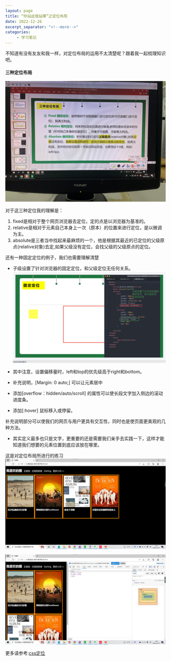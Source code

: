 ```yaml
---
layout: page
title: “你站这我站哪”之定位布局
date: 2022-12-26
excerpt_separator: "<!--more-->"
categories:
     - 学习笔记
---
```


不知道有没有友友和我一样，对定位布局的运用不太清楚呢？跟着我一起梳理知识吧。

<!--more-->

#### 三种定位布局
![](assets/images/studynotes/position_three.jpg)

对于这三种定位我的理解是：
1. fixed是相对于整个网页浏览器去定位，定的点是以浏览器为基准的。
2. relative是相对于元素自己本身上一次（原本）的位置来进行定位，是以微调为主。
3. absolute是三者当中找起来最麻烦的一个，他是根据其最近的已定位的父级原点(relative对象)去定,如果父级没有定位，会找父级的父级原点的定位。

还有一种固定定位的例子，我们也需要理解清楚
- 子级设置了针对浏览器的固定定位，和父级定位无任何关系。
![](assets/images/studynotes/position_guding.png)

- 其中注意，设置偏移量时，left和top的优先级高于right和bottom。
- 补充说明，[Margin: 0 auto;] 可以让元素居中
- 添加[overflow：hidden/auto/scroll] 的属性可以使长段文字加入侧边的滚动进度条。
- 添加[:hover] 鼠标移入或停留。

补充说明部分可以使我们的网页与用户更具有交互性，同时也是使页面更美观的几种方法。



* 其实定义最多也只是文字，更重要的还是需要我们亲手去实践一下，这样才能知道我们想要的元素位置到底应该放在哪里。

这是对定位布局所进行的练习
![](assets/images/studynotes/position_lianxi.png)

![](assets/images/studynotes/position_lianxi2.png)




更多请参考:[css定位](https://www.runoob.com/css/css-positioning.html)
